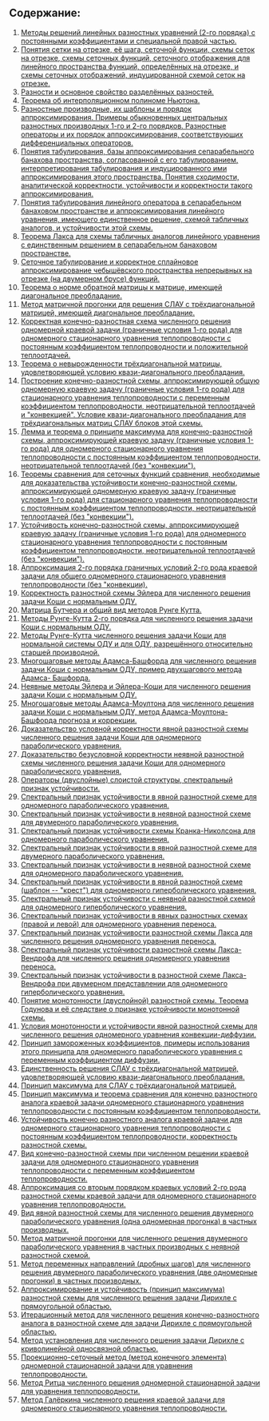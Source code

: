 ## Содержание:

1. [Методы решений линейных разностных уравнений (2-го порядка) с постоянными коэффициентами и специальной правой частью.](grid-methods/01.tex)
2. [Понятия сетки на отрезке, её шага, сеточной функции, схемы сеток на отрезке, схемы сеточных функций, сеточного отображения для линейного пространства функций, определённых на отрезке, и схемы сеточных отображений, индуцированной схемой сеток на отрезке.](grid-methods/02.tex)
3. [Разности и основное свойство разделённых разностей.](grid-methods/03.tex)
4. [Теорема об интерполяционном полиноме Ньютона.](grid-methods/04.tex)
5. [Разностные производные, их шаблоны и порядок аппроксимирования. Примеры обыкновенных центральных разностных производных 1-го и 2-го порядков. Разностные операторы и их порядок аппроксимирования, соответствующих дифференциальных операторов.](grid-methods/05.tex)
6. [Понятия табулирования, базы аппроксимирования сепарабельного банахова пространства, согласованной с его табулированием, интерпретирования табулирования и индуцированного ими аппроксимирования этого пространства. Понятия сходимости, аналитической корректности, устойчивости и корректности такого аппроксимирования.](grid-methods/06.tex)
7. [Понятия табулирования линейного оператора в сепарабельном банаховом пространстве и аппроксимирования линейного уравнения, имеющего единственное решение, схемой табличных аналогов, и устойчивости этой схемы.](grid-methods/07.tex)
8. [Теорема Лакса для схемы табличных аналогов линейного уравнения с единственным решением в сепарабельном банаховом пространстве.](grid-methods/08.tex)
9. [Сеточное табулирование и корректное сплайновое аппроксимирование чебышёвского пространства непрерывных на отрезке (на двумерном брусе) функций.](grid-methods/09.tex)
10. [Теорема о норме обратной матрицы к матрице, имеющей диагональное преобладание.](grid-methods/10.tex)
11. [Метод матричной прогонки для решения СЛАУ с трёхдиагональной матрицей, имеющей диагональное преобладание.](grid-methods/11.tex)
12. [Корректная конечно-разностная схема численного решения одномерной краевой задачи (граничные условия 1-го рода) для одномерного стационарного уравнения теплопроводности с постоянным коэффициентом теплопроводности и положительной теплоотдачей.](grid-methods/12.tex)
13. [Теорема о невырожденности трёхдиагональной матрицы, удовлетворяющей условию квази-диагонального преобладания.](grid-methods/13.tex)
14. [Построение конечно-разностной схемы, аппроксимирующей общую одномерную краевую задачу (граничные условия 1-го рода) для стационарного уравнения теплопроводности с переменным коэффициентом теплопроводности, неотрицательной теплоотдачей и "конвекцией". Условие квази-диагонального преобладания для трёхдиагональных матриц СЛАУ блоков этой схемы.](grid-methods/14.tex)
15. [Лемма и теорема о принципе максимума для конечно-разностной схемы, аппроксимирующей краевую задачу (граничные условия 1-го рода) для одномерного стационарного уравнения теплопроводности с постоянным коэффициентом теплопроводности, неотрицательной теплоотдачей (без "конвекции").](grid-methods/15.tex)
16. [Теоремы сравнения для сеточных функций сравнения, необходимые для доказательства устойчивости конечно-разностной схемы, аппроксимирующей одномерную краевую задачу (граничные условия 1-го рода) для стационарного уравнения теплопроводности с постоянным коэффициентом теплопроводности, неотрицательной теплоотдачей (без "конвекции").](grid-methods/16.tex)
17. [Устойчивость конечно-разностной схемы, аппроксимирующей краевую задачу (граничные условия 1-го рода) для одномерного стационарного уравнения теплопроводности с постоянным коэффициентом теплопроводности, неотрицательной теплоотдачей (без "конвекции").](grid-methods/17.tex)
18. [Аппроксимация 2-го порядка граничных условий 2-го рода краевой задачи для общего одномерного стационарного уравнения теплопроводности (без "конвекции).](grid-methods/18.tex)
19. [Корректность разностной схемы Эйлера для численного решения задачи Коши с нормальным ОДУ.](grid-methods/19.tex)
20. [Матрица Бутчера и общий вид методов Рунге Кутта.](grid-methods/20.tex)
21. [Методы Рунге-Кутта 2-го порядка для численного решения задачи Коши с нормальным ОДУ.](grid-methods/21.tex)
22. [Методы Рунге-Кутта численного решения задачи Коши для нормальной системы ОДУ и для ОДУ, разрешённого относительно старшей производной.](grid-methods/22.tex)
23. [Многошаговые методы Адамса-Башфорда для численного решения задачи Коши с нормальным ОДУ, пример двухшагового метода Адамса- Башфорда.](grid-methods/23.tex)
24. [Неявные методы Эйлера и Эйлера-Коши для численного решения задачи Коши с нормальным ОДУ.](grid-methods/24.tex)
25. [Многошаговые методы Адамса-Моултона для численного решения задачи Коши с нормальным ОДУ, метод Адамса-Моултона-Башфорда прогноза и коррекции.](grid-methods/25.tex)
26. [Доказательство условной корректности явной разностной схемы численного решения задачи Коши для одномерного параболического уравнения.](grid-methods/26.tex)
27. [Доказательство безусловной корректности неявной разностной схемы численного решения задачи Коши для одномерного параболического уравнения.](grid-methods/27.tex)
28. [Операторы (двуслойные) слоистой структуры, спектральный признак устойчивости.](grid-methods/28.tex)
29. [Спектральный признак устойчивости в явной разностной схеме для одномерного параболического уравнения.](grid-methods/29.tex)
30. [Спектральный признак устойчивости в неявной разностной схеме для двумерного параболического уравнения.](grid-methods/30.tex)
31. [Спектральный признак устойчивости схемы Кранка-Николсона для одномерного параболического уравнения.](grid-methods/31.tex)
32. [Спектральный признак устойчивости в явной разностной схеме для двумерного параболического уравнения.](grid-methods/32.tex)
33. [Спектральный признак устойчивости в неявной разностной схеме для одномерного параболического уравнения.](grid-methods/33.tex)
34. [Спектральный признак устойчивости в явной разностной схеме (шаблон -- "крест") для одномерного гиперболического уравнения.](grid-methods/34.tex)
35. [Спектральный признак устойчивости с неявной разностной схемой для одномерного гиперболического уравнения.](grid-methods/35.tex)
36. [Спектральный признак устойчивости в явных разностных схемах (правой и левой) для одномерного уравнения переноса.](grid-methods/36.tex)
37. [Спектральный признак устойчивости разностной схемы Лакса для численного решения одномерного уравнения переноса.](grid-methods/37.tex)
38. [Спектральный признак устойчивости разностной схемы Лакса-Вендрофа для численного решения одномерного уравнения переноса.](grid-methods/38.tex)
39. [Спектральный признак устойчивости в разностной схеме Лакса-Вендрофа при двумерном представлении для одномерного гиперболического уравнения.](grid-methods/39.tex)
40. [Понятие монотонности (двуслойной) разностной схемы. Теорема Годунова и её следствие о признаке устойчивости монотонной схемы.](grid-methods/40.tex)
41. [Условия монотонности и устойчивости явной разностной схемы для численного решения одномерного уравнения конвекции-диффузии.](grid-methods/41.tex)
42. [Принцип замороженных коэффициентов, примеры использования этого принципа для одномерного параболического уравнения с переменным коэффициентом диффузии.](grid-methods/42.tex)
43. [Единственность решения СЛАУ с трёхдиагональной матрицей, удовлетворяющей условию квази-диагонального преобладания.](grid-methods/43.tex)
44. [Принцип максимума для СЛАУ с трёхдиагональной матрицей.](grid-methods/44.tex)
45. [Принцип максимума и теорема сравнения для конечно разностного аналога краевой задачи одномерного стационарного уравнения теплопроводности с постоянным коэффициентом теплопроводности.](grid-methods/45.tex)
46. [Устойчивость конечно разностного аналога краевой задачи для одномерного стационарного уравнения теплопроводности с постоянным коэффициентом теплопроводности, корректность разностной схемы.](grid-methods/46.tex)
47. [Вид конечно-разностной схемы при численном решении краевой задачи для одномерного стационарного уравнения теплопроводности с переменным коэффициентом теплопроводности.](grid-methods/47.tex)
48. [Аппроксимация со вторым порядком краевых условий 2-го рода разностной схемы краевой задачи для одномерного стационарного уравнения теплопроводности.](grid-methods/48.tex)
49. [Вид явной разностной схемы для численного решения двумерного параболического уравнения (одна одномерная прогонка) в частных производных.](grid-methods/49.tex)
50. [Метод матричной прогонки для численного решения двумерного параболического уравнения в частных производных с неявной разностной схемой.](grid-methods/50.tex)
51. [Метод переменных направлений (дробных шагов) для численного решения двумерного параболического уравнения (две одномерные прогонки) в частных производных.](grid-methods/51.tex)
52. [Аппроксимирование и устойчивость (принцип максимума) разностной схемы для численного решения задачи Дирихле с прямоугольной областью.](grid-methods/52.tex)
53. [Итерационный метод для численного решения конечно-разностного аналога в разностной схеме для задачи Дирихле с прямоугольной областью.](grid-methods/53.tex)
54. [Метод установления для численного решения задачи Дирихле с криволинейной односвязной областью.](grid-methods/54.tex)
55. [Проекционно-сеточный метод (метод конечного элемента) одномерной стационарной задачи для уравнения теплопроводности.](grid-methods/55.tex)
56. [Метод Ритца численного решения одномерной стационарной задачи для уравнения теплопроводности.](grid-methods/56.tex)
57. [Метод Галёркина численного решения краевой задачи для одномерного стационарного уравнения теплопроводности.](grid-methods/57.tex)
